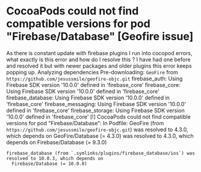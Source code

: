 
# CocoaPods could not find compatible versions for pod "Firebase/Database" [Geofire issue]

As there is constant update with firebase plugins I run into cocopod errors, what exactly is this error and how do I resolve this ?
I have had one before and resolved it but with newer packages and older plugins this error keeps popping up.
Analyzing dependencies
Pre-downloading: `GeoFire` from `https://github.com/jesussmile/geofire-objc.git`
firebase_auth: Using Firebase SDK version '10.0.0' defined in 'firebase_core'
firebase_core: Using Firebase SDK version '10.0.0' defined in 'firebase_core'
firebase_database: Using Firebase SDK version '10.0.0' defined in 'firebase_core'
firebase_messaging: Using Firebase SDK version '10.0.0' defined in 'firebase_core'
firebase_storage: Using Firebase SDK version '10.0.0' defined in 'firebase_core'
[!] CocoaPods could not find compatible versions for pod "Firebase/Database":
  In Podfile:
    GeoFire (from `https://github.com/jesussmile/geofire-objc.git`) was resolved to 4.3.0, which depends on
      GeoFire/Database (= 4.3.0) was resolved to 4.3.0, which depends on
        Firebase/Database (= 9.3.0)

    firebase_database (from `.symlinks/plugins/firebase_database/ios`) was resolved to 10.0.3, which depends on
      Firebase/Database (= 10.0.0)


        